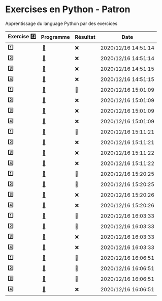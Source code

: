 # Exercises en Python - Patron

Apprentissage du language Python par des exercices

|  Exercise :hash:  |  Programme | Résultat | Date |
|-------------------|------------|----------|------|
| :one: | [:bookmark:](01/programme.py) | :x: | 2020/12/16 14:51:14 |
| :two: | [:bookmark:](02/programme.py) | :x: | 2020/12/16 14:51:14 |
| :three: | [:bookmark:](03/programme.py) | :x: | 2020/12/16 14:51:15 |
| :four: | [:bookmark:](04/programme.py) | :x: | 2020/12/16 14:51:15 |
| :one: | [:bookmark:](01/programme.py) | :tada: | 2020/12/16 15:01:09 |
| :two: | [:bookmark:](02/programme.py) | :x: | 2020/12/16 15:01:09 |
| :three: | [:bookmark:](03/programme.py) | :x: | 2020/12/16 15:01:09 |
| :four: | [:bookmark:](04/programme.py) | :x: | 2020/12/16 15:01:09 |
| :one: | [:bookmark:](01/programme.py) | :tada: | 2020/12/16 15:11:21 |
| :two: | [:bookmark:](02/programme.py) | :x: | 2020/12/16 15:11:21 |
| :three: | [:bookmark:](03/programme.py) | :x: | 2020/12/16 15:11:22 |
| :four: | [:bookmark:](04/programme.py) | :x: | 2020/12/16 15:11:22 |
| :one: | [:bookmark:](01/programme.py) | :tada: | 2020/12/16 15:20:25 |
| :two: | [:bookmark:](02/programme.py) | :tada: | 2020/12/16 15:20:25 |
| :three: | [:bookmark:](03/programme.py) | :x: | 2020/12/16 15:20:26 |
| :four: | [:bookmark:](04/programme.py) | :x: | 2020/12/16 15:20:26 |
| :one: | [:bookmark:](01/programme.py) | :tada: | 2020/12/16 16:03:33 |
| :two: | [:bookmark:](02/programme.py) | :tada: | 2020/12/16 16:03:33 |
| :three: | [:bookmark:](03/programme.py) | :x: | 2020/12/16 16:03:33 |
| :four: | [:bookmark:](04/programme.py) | :x: | 2020/12/16 16:03:33 |
| :one: | [:bookmark:](01/programme.py) | :tada: | 2020/12/16 16:06:51 |
| :two: | [:bookmark:](02/programme.py) | :tada: | 2020/12/16 16:06:51 |
| :three: | [:bookmark:](03/programme.py) | :tada: | 2020/12/16 16:06:51 |
| :four: | [:bookmark:](04/programme.py) | :x: | 2020/12/16 16:06:51 |
